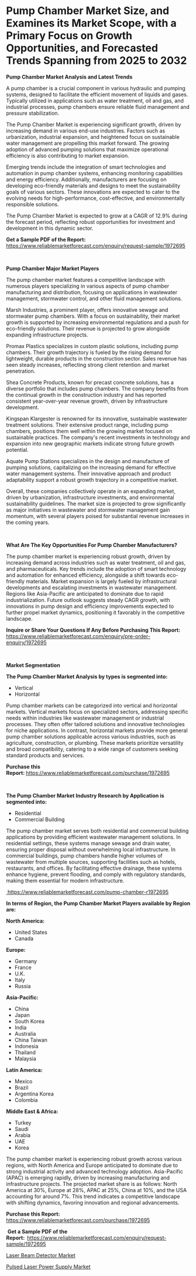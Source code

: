 <p><h1>Pump Chamber Market Size, and Examines its Market Scope, with a Primary Focus on Growth Opportunities, and Forecasted Trends Spanning from 2025 to 2032</h1></p><p><strong>Pump Chamber Market Analysis and Latest Trends</strong></p>
<p><p>A pump chamber is a crucial component in various hydraulic and pumping systems, designed to facilitate the efficient movement of liquids and gases. Typically utilized in applications such as water treatment, oil and gas, and industrial processes, pump chambers ensure reliable fluid management and pressure stabilization.</p><p>The Pump Chamber Market is experiencing significant growth, driven by increasing demand in various end-use industries. Factors such as urbanization, industrial expansion, and heightened focus on sustainable water management are propelling this market forward. The growing adoption of advanced pumping solutions that maximize operational efficiency is also contributing to market expansion.</p><p>Emerging trends include the integration of smart technologies and automation in pump chamber systems, enhancing monitoring capabilities and energy efficiency. Additionally, manufacturers are focusing on developing eco-friendly materials and designs to meet the sustainability goals of various sectors. These innovations are expected to cater to the evolving needs for high-performance, cost-effective, and environmentally responsible solutions.</p><p>The Pump Chamber Market is expected to grow at a CAGR of 12.9% during the forecast period, reflecting robust opportunities for investment and development in this dynamic sector.</p></p>
<p><strong>Get a Sample PDF of the Report:&nbsp;</strong> <a href="https://www.reliablemarketforecast.com/enquiry/request-sample/1972695?utm_campaign=1875&utm_medium=2&utm_source=Github&utm_content=ia&utm_term=20022025&utm_id=pump-chamber">https://www.reliablemarketforecast.com/enquiry/request-sample/1972695</a></p>
<p>&nbsp;</p>
<p><strong>Pump Chamber Major Market Players</strong></p>
<p><p>The pump chamber market features a competitive landscape with numerous players specializing in various aspects of pump chamber manufacturing and distribution, focusing on applications in wastewater management, stormwater control, and other fluid management solutions.</p><p>Marsh Industries, a prominent player, offers innovative sewage and stormwater pump chambers. With a focus on sustainability, their market growth is supported by increasing environmental regulations and a push for eco-friendly solutions. Their revenue is projected to grow alongside expanding infrastructure projects.</p><p>Promax Plastics specializes in custom plastic solutions, including pump chambers. Their growth trajectory is fueled by the rising demand for lightweight, durable products in the construction sector. Sales revenue has seen steady increases, reflecting strong client retention and market penetration.</p><p>Shea Concrete Products, known for precast concrete solutions, has a diverse portfolio that includes pump chambers. The company benefits from the continual growth in the construction industry and has reported consistent year-over-year revenue growth, driven by infrastructure development.</p><p>Kingspan Klargester is renowned for its innovative, sustainable wastewater treatment solutions. Their extensive product range, including pump chambers, positions them well within the growing market focused on sustainable practices. The company's recent investments in technology and expansion into new geographic markets indicate strong future growth potential.</p><p>Aquate Pump Stations specializes in the design and manufacture of pumping solutions, capitalizing on the increasing demand for effective water management systems. Their innovative approach and product adaptability support a robust growth trajectory in a competitive market.</p><p>Overall, these companies collectively operate in an expanding market, driven by urbanization, infrastructure investments, and environmental sustainability guidelines. The market size is projected to grow significantly as major initiatives in wastewater and stormwater management gain momentum, with several players poised for substantial revenue increases in the coming years.</p></p>
<p>&nbsp;</p>
<p><strong>What Are The Key Opportunities For Pump Chamber Manufacturers?</strong></p>
<p><p>The pump chamber market is experiencing robust growth, driven by increasing demand across industries such as water treatment, oil and gas, and pharmaceuticals. Key trends include the adoption of smart technology and automation for enhanced efficiency, alongside a shift towards eco-friendly materials. Market expansion is largely fueled by infrastructural developments and escalating investments in wastewater management. Regions like Asia-Pacific are anticipated to dominate due to rapid industrialization. Future outlook suggests steady CAGR growth, with innovations in pump design and efficiency improvements expected to further propel market dynamics, positioning it favorably in the competitive landscape.</p></p>
<p><strong>Inquire or Share Your Questions If Any Before Purchasing This Report:</strong> <a href="https://www.reliablemarketforecast.com/enquiry/pre-order-enquiry/1972695?utm_campaign=1875&utm_medium=2&utm_source=Github&utm_content=ia&utm_term=20022025&utm_id=pump-chamber">https://www.reliablemarketforecast.com/enquiry/pre-order-enquiry/1972695</a></p>
<p>&nbsp;</p>
<p><strong>Market Segmentation</strong></p>
<p><strong>The Pump Chamber Market Analysis by types is segmented into:</strong></p>
<p><ul><li>Vertical</li><li>Horizontal</li></ul></p>
<p><p>Pump chamber markets can be categorized into vertical and horizontal markets. Vertical markets focus on specialized sectors, addressing specific needs within industries like wastewater management or industrial processes. They often offer tailored solutions and innovative technologies for niche applications. In contrast, horizontal markets provide more general pump chamber solutions applicable across various industries, such as agriculture, construction, or plumbing. These markets prioritize versatility and broad compatibility, catering to a wide range of customers seeking standard products and services.</p></p>
<p><strong>Purchase this Report:&nbsp;</strong><a href="https://www.reliablemarketforecast.com/purchase/1972695?utm_campaign=1875&utm_medium=2&utm_source=Github&utm_content=ia&utm_term=20022025&utm_id=pump-chamber">https://www.reliablemarketforecast.com/purchase/1972695</a></p>
<p>&nbsp;</p>
<p><strong>The Pump Chamber Market Industry Research by Application is segmented into:</strong></p>
<p><ul><li>Residential</li><li>Commercial Building</li></ul></p>
<p><p>The pump chamber market serves both residential and commercial building applications by providing efficient wastewater management solutions. In residential settings, these systems manage sewage and drain water, ensuring proper disposal without overwhelming local infrastructure. In commercial buildings, pump chambers handle higher volumes of wastewater from multiple sources, supporting facilities such as hotels, restaurants, and offices. By facilitating effective drainage, these systems enhance hygiene, prevent flooding, and comply with regulatory standards, making them essential for modern infrastructure.</p></p>
<p><a href="https://www.reliablemarketforecast.com/pump-chamber-r1972695?utm_campaign=1875&utm_medium=2&utm_source=Github&utm_content=ia&utm_term=20022025&utm_id=pump-chamber">&nbsp;https://www.reliablemarketforecast.com/pump-chamber-r1972695</a></p>
<p><strong>In terms of Region, the Pump Chamber Market Players available by Region are:</strong></p>
<p>
    <p> <strong> North America: </strong>
        <ul>
            <li>United States</li>
            <li>Canada</li>
        </ul>
        </p> 
    <p> <strong> Europe: </strong>
        <ul>
            <li>Germany</li>
            <li>France</li>
            <li>U.K.</li>
            <li>Italy</li>
            <li>Russia</li>
        </ul>
        </p> 
    <p> <strong> Asia-Pacific: </strong>
        <ul>
            <li>China</li>
            <li>Japan</li>
            <li>South Korea</li>
            <li>India</li>
            <li>Australia</li>
            <li>China Taiwan</li>
            <li>Indonesia</li>
            <li>Thailand</li>
            <li>Malaysia</li>
        </ul>
        </p> 
    <p> <strong> Latin America: </strong>
        <ul>
            <li>Mexico</li>
            <li>Brazil</li>
            <li>Argentina Korea</li>
            <li>Colombia</li>
        </ul>
        </p> 
    <p> <strong> Middle East & Africa: </strong>
        <ul>
            <li>Turkey</li>
            <li>Saudi</li>
            <li>Arabia</li>
            <li>UAE</li>
            <li>Korea</li>
        </ul>
    </p>
    </p>
<p><p>The pump chamber market is experiencing robust growth across various regions, with North America and Europe anticipated to dominate due to strong industrial activity and advanced technology adoption. Asia-Pacific (APAC) is emerging rapidly, driven by increasing manufacturing and infrastructure projects. The projected market share is as follows: North America at 30%, Europe at 28%, APAC at 25%, China at 10%, and the USA accounting for around 7%. This trend indicates a competitive landscape with shifting dynamics, favoring innovation and regional advancements.</p></p>
<p><strong>Purchase this Report: </strong><a href="https://www.reliablemarketforecast.com/purchase/1972695?utm_campaign=1875&utm_medium=2&utm_source=Github&utm_content=ia&utm_term=20022025&utm_id=pump-chamber">https://www.reliablemarketforecast.com/purchase/1972695</a></p>
<p>&nbsp;<strong>Get a Sample PDF of the Report:&nbsp;&nbsp;</strong><a href="https://www.reliablemarketforecast.com/enquiry/request-sample/1972695?utm_campaign=1875&utm_medium=2&utm_source=Github&utm_content=ia&utm_term=20022025&utm_id=pump-chamber">https://www.reliablemarketforecast.com/enquiry/request-sample/1972695</a></p>
<p><strong></strong></p>
<p><p><a href="https://github.com/minahzurak/Market-Research-Report-List-1/blob/main/laser-beam-detector-market.md?utm_campaign=1875&utm_medium=2&utm_source=Github&utm_content=ia&utm_term=20022025&utm_id=pump-chamber">Laser Beam Detector Market</a></p><p><a href="https://github.com/Chiragrp22/Market-Research-Report-List-7/blob/main/pulsed-laser-power-supply-market.md?utm_campaign=1875&utm_medium=2&utm_source=Github&utm_content=ia&utm_term=20022025&utm_id=pump-chamber">Pulsed Laser Power Supply Market</a></p></p>